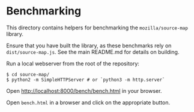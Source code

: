 # Benchmarking

This directory contains helpers for benchmarking the `mozilla/source-map`
library.

Ensure that you have built the library, as these benchmarks rely on
`dist/source-map.js`. See the main README.md for details on building.

Run a local webserver from the root of the repository:

```
$ cd source-map/
$ python2 -m SimpleHTTPServer # or `python3 -m http.server`
```

Open
[http://localhost:8000/bench/bench.html](http://localhost:8000/bench/bench.html)
in your browser.

Open `bench.html` in a browser and click on the appropriate button.
